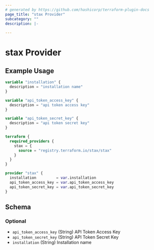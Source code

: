 ```yaml
---
# generated by https://github.com/hashicorp/terraform-plugin-docs
page_title: "stax Provider"
subcategory: ""
description: |-
  
---
```


# stax Provider



## Example Usage

```terraform
variable "installation" {
  description = "installation name"
}

variable "api_token_access_key" {
  description = "api token access key"
}

variable "api_token_secret_key" {
  description = "api token secret key"
}

terraform {
  required_providers {
    stax = {
      source = "registry.terraform.io/stax/stax"
    }
  }
}

provider "stax" {
  installation         = var.installation
  api_token_access_key = var.api_token_access_key
  api_token_secret_key = var.api_token_secret_key
}
```

<!-- schema generated by tfplugindocs -->
## Schema

### Optional

- `api_token_access_key` (String) API Token Access Key
- `api_token_secret_key` (String) API Token Secret Key
- `installation` (String) Installation name
